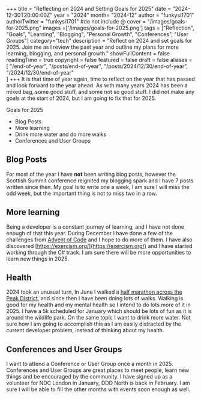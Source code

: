 +++
title = "Reflecting on 2024 and Setting Goals for 2025"
date = "2024-12-30T20:00:00Z"
year = "2024"
month= "2024-12"
author = "funkysi1701"
authorTwitter = "funkysi1701" #do not include @
cover = "/images/goals-for-2025.png"
images =['/images/goals-for-2025.png']
tags = ["Reflection", "Goals", "Learning", "Blogging", "Personal Growth", "Conferences", "User Groups"]
category="tech"
description = "Reflect on 2024 and set goals for 2025. Join me as I review the past year and outline my plans for more learning, blogging, and personal growth."
showFullContent = false
readingTime = true
copyright = false
featured = false
draft = false
aliases = [
    "/end-of-year",
    "/posts/end-of-year",
    "/posts/2024/12/30/end-of-year",
    "/2024/12/30/end-of-year"    
]
+++
It is that time of year again, time to reflect on the year that has passed and look forward to the year ahead. As with many years 2024 has been a mixed bag, some good stuff, and some not so good stuff. I did not make any goals at the start of 2024, but I am going to fix that for 2025.

Goals for 2025

- Blog Posts
- More learning 
- Drink more water and do more walks
- Conferences and User Groups

## Blog Posts

For most of the year I have **not** been writing blog posts, however the Scottish Summit conference reignited my blogging spark and I have 7 posts written since then. My goal is to write one a week, I am sure I will miss the odd week, but the important thing is not to miss two in a row.

## More learning

Being a developer is a constant journey of learning, and I have not done enough of that this year. During December I have done a few of the challenges from [Advent of Code](https://adventofcode.com/) and I hope to do more of them. I have also discovered [https://exercism.org/](https://exercism.org/) and I have started working through the C# track. I am sure there will be more opportunities to learn new things in 2025.

## Health

2024 took an unusual turn, In June I walked a [half marathon across the Peak District](/charity-hike), and since then I have been doing lots of walks. Walking is good for my health and my mental health so I intend to do lots more of it in 2025. I have a 5k scheduled for January which should be lots of fun as it is around the wildlife park. On the same topic I want to drink more water. Not sure how I am going to accomplish this as I am easily distracted by the current developer problem, instead of thinking about my health.

## Conferences and User Groups

I want to attend a Conference or User Group once a month in 2025. Conferences and User Groups are great places to meet people, learn new things and be encouraged by the community. I have signed up as a volunteer for NDC London in January, DDD North is back in February. I am sure I will be able to fill the other months with events soon enough as well. 